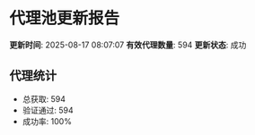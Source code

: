 # 代理池更新报告

**更新时间**: 2025-08-17 08:07:07
**有效代理数量**: 594
**更新状态**:  成功

## 代理统计
- 总获取: 594
- 验证通过: 594
- 成功率: 100%
